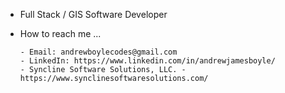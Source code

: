 - Full Stack / GIS Software Developer
- How to reach me ...

      - Email: andrewboylecodes@gmail.com
      - LinkedIn: https://www.linkedin.com/in/andrewjamesboyle/
      - Syncline Software Solutions, LLC. - https://www.synclinesoftwaresolutions.com/

<!---
andrewjamesboyle/andrewjamesboyle is a ✨ special ✨ repository because its `README.md` (this file) appears on your GitHub profile.
You can click the Preview link to take a look at your changes.
--->
